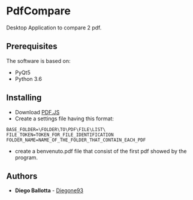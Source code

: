 # PdfCompare

Desktop Application to compare 2 pdf.

## Prerequisites

The software is based on:

* PyQt5
* Python 3.6

## Installing

* Download [PDF.JS](https://mozilla.github.io/pdf.js/)
* Create a settings file having this format:

```
BASE_FOLDER=\FOLDER\TO\PDF\FILE\LIST\
FILE_TOKEN=TOKEN_FOR_FILE_IDENTIFICATION
FOLDER_NAME=NAME_OF_THE_FOLDER_THAT_CONTAIN_EACH_PDF
```
* create a benvenuto.pdf file that consist of the first pdf showed by the program.

## Authors

* **Diego Ballotta** - [Diegone93](https://github.com/Diegone93)

